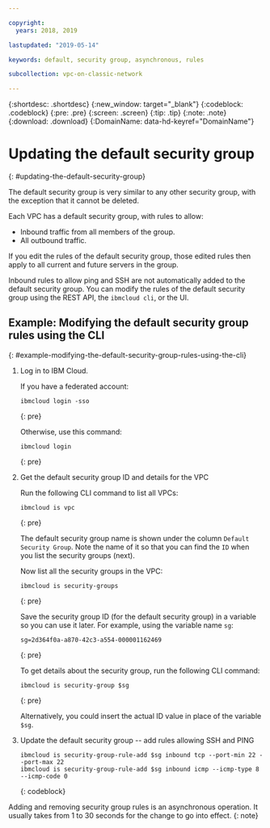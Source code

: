 ```yaml
---

copyright:
  years: 2018, 2019

lastupdated: "2019-05-14"

keywords: default, security group, asynchronous, rules

subcollection: vpc-on-classic-network

---
```


{:shortdesc: .shortdesc}
{:new_window: target="_blank"}
{:codeblock: .codeblock}
{:pre: .pre}
{:screen: .screen}
{:tip: .tip}
{:note: .note}
{:download: .download}
{:DomainName: data-hd-keyref="DomainName"}

# Updating the default security group
{: #updating-the-default-security-group}


The default security group is very similar to any other security group, with the exception that it cannot be deleted.

Each VPC has a default security group, with rules to allow:

* Inbound traffic from all members of the group.
* All outbound traffic.

If you edit the rules of the default security group, those edited rules then apply to all current and future servers in the group.

Inbound rules to allow ping and SSH are not automatically added to the default security group. You can modify the rules of the default security group using the REST API, the `ibmcloud cli`, or the UI.

## Example: Modifying the default security group rules using the CLI
{: #example-modifying-the-default-security-group-rules-using-the-cli}

1. Log in to IBM Cloud.

   If you have a federated account:
   ```
   ibmcloud login -sso
   ```
   {: pre}

   Otherwise, use this command:

   ```
   ibmcloud login
   ```
   {: pre}

2. Get the default security group ID and details for the VPC

   Run the following CLI command to list all VPCs:

   ```
   ibmcloud is vpc
   ```
   {: pre}

   The default security group name is shown under the column `Default Security Group`. Note the name of it so that you can find the `ID` when you list the security groups (next). 
   
   Now list all the security groups in the VPC:

   ```
   ibmcloud is security-groups
   ```
   {: pre}

   Save the security group ID (for the default security group) in a variable so you can use it later. For example, using the variable name `sg`:

   ```
   sg=2d364f0a-a870-42c3-a554-000001162469
   ```
   {: pre}

   To get details about the security group, run the following CLI command:

   ```
   ibmcloud is security-group $sg
   ```
   {: pre}
   
   Alternatively, you could insert the actual ID value in place of the variable `$sg`.

3. Update the default security group -- add rules allowing SSH and PING

   ```
   ibmcloud is security-group-rule-add $sg inbound tcp --port-min 22 --port-max 22
   ibmcloud is security-group-rule-add $sg inbound icmp --icmp-type 8 --icmp-code 0
   ```
   {: codeblock}


Adding and removing security group rules is an asynchronous operation. It usually takes from 1 to 30 seconds for the change to go into effect.
{: note}

